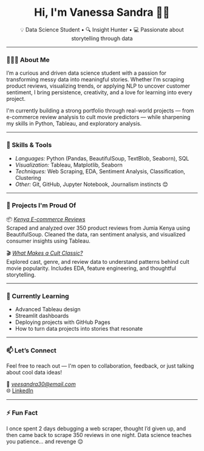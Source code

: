 <h1 align="center">Hi, I'm Vanessa Sandra 👋🏾</h1>
<p align="center">
  💡 Data Science Student • 🔍 Insight Hunter • 💻 Passionate about storytelling through data
</p>

---

### 👩🏾‍💻 About Me

I’m a curious and driven data science student with a passion for transforming messy data into meaningful stories. Whether I’m scraping product reviews, visualizing trends, or applying NLP to uncover customer sentiment, I bring persistence, creativity, and a love for learning into every project.

I'm currently building a strong portfolio through real-world projects — from e-commerce review analysis to cult movie predictors — while sharpening my skills in Python, Tableau, and exploratory analysis.

---

### 🧠 Skills & Tools

- *Languages:* Python (Pandas, BeautifulSoup, TextBlob, Seaborn), SQL
- *Visualization:* Tableau, Matplotlib, Seaborn
- *Techniques:* Web Scraping, EDA, Sentiment Analysis, Classification, Clustering
- *Other:* Git, GitHub, Jupyter Notebook, Journalism instincts 😊

---

### 🚀 Projects I'm Proud Of

📦 *[Kenya E-commerce Reviews](https://github.com/Assesa44/Kenya-Eccomerce-Reviews)*  
Scraped and analyzed over 350 product reviews from Jumia Kenya using BeautifulSoup. Cleaned the data, ran sentiment analysis, and visualized consumer insights using Tableau.

🎬 *[What Makes a Cult Classic?](https://github.com/Assesa44/what_makes_a_cult_classic)*  
Explored cast, genre, and review data to understand patterns behind cult movie popularity. Includes EDA, feature engineering, and thoughtful storytelling.

---

### 🌱 Currently Learning

- Advanced Tableau design  
- Streamlit dashboards  
- Deploying projects with GitHub Pages  
- How to turn data projects into stories that resonate  

---

### 📫 Let’s Connect

Feel free to reach out — I'm open to collaboration, feedback, or just talking about cool data ideas!

📧 *veesandra30@email.com*  
🌐 [LinkedIn](www.linkedin.com/in/vanessa-sandra-7409b0320)

---

### ⚡ Fun Fact

I once spent 2 days debugging a web scraper, thought I’d given up, and then came back to scrape 350 reviews in one night. Data science teaches you patience… and revenge 😌
